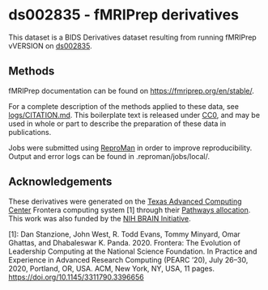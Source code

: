 # ds002835 - fMRIPrep derivatives

This dataset is a BIDS Derivatives dataset resulting from running fMRIPrep vVERSION on [ds002835](https://openneuro.org/datasets/ds002835).

## Methods

fMRIPrep documentation can be found on https://fmriprep.org/en/stable/.

For a complete description of the methods applied to these data, see [logs/CITATION.md](logs/CITATION.md).
This boilerplate text is released under [CC0](https://creativecommons.org/publicdomain/zero/1.0/), and may be used in whole or part to describe the preparation of these data in publications.

Jobs were submitted using [ReproMan](https://reproman.readthedocs.io/en/latest/) in order to improve reproducibility. Output and error logs can be found in .reproman/jobs/local/.

## Acknowledgements

These derivatives were generated on the [Texas Advanced Computing Center](https://www.tacc.utexas.edu/) Frontera computing system [1] through their [Pathways allocation](https://frontera-portal.tacc.utexas.edu/allocations/). This work was also funded by the [NIH BRAIN Initiative](https://grantome.com/grant/NIH/R24-MH117179-03).

[1]: Dan Stanzione, John West, R. Todd Evans, Tommy Minyard, Omar Ghattas, and Dhabaleswar K. Panda. 2020. Frontera: The Evolution of Leadership Computing at the National Science Foundation. In Practice and Experience in Advanced Research Computing (PEARC ’20), July 26–30, 2020, Portland, OR, USA. ACM, New York, NY, USA, 11 pages. https://doi.org/10.1145/3311790.3396656

